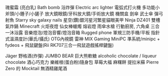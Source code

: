 瑰蜜霜 (亮白乳)
Bath bomb 浴炸彈
Electric arc lighter 電弧式打火機
多功能小斧頭/小錘子/小鏟子
放大鏡眼鏡/牙科放大鏡/手術放大鏡
機關盒
劍傘 武士傘
彈弓射魚
Starry sky galaxy nails 星空(鑽)銀河星河繁星貓眼美甲
Ninja DZ401 雙槽氣炸鍋
Minecraft 火炬夜燈
仙女棒蠟燭
熔岩燈
雨傘水槍
行動廚房, 六角桌
三合一沐浴露
音樂燈泡/燈泡音響/燈泡音箱
Rugged phone 軍規三防手機/平板
指針式溫濕度計(華氏/攝氏)
OTG內視鏡
雷神 MIX Gaming MiniPC
準系統/minipc + fydeos + 飛鼠鍵盤(Rii RK707三合一飛鼠遊戲搖桿鍵盤)

Jäger 野格酒(炸彈)
JUMBO BEAR 巨大熊軟糖
alcoholic chocolate / liqueur chocolate 酒心巧克力
樂維根(蛋白粉)隨身包
草莓大福
麻糬餅
提拉米蘇
Pierre Zero 的 Mocktail 無酒精雞尾酒
